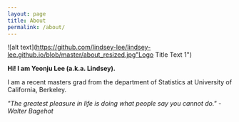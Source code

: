 ```yaml
---
layout: page
title: About
permalink: /about/
---
```


<!-- profile image -->
![alt text](https://github.com/lindsey-lee/lindsey-lee.github.io/blob/master/about_resized.jpg"Logo Title Text 1")

**Hi! I am Yeonju Lee (a.k.a. Lindsey).**

I am a recent masters grad from the department of Statistics at University of California, Berkeley. 

*"The greatest pleasure in life is doing what people say you cannot do." - Walter Bagehot*
